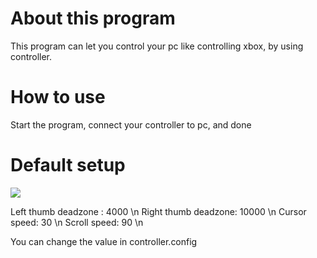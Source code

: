 About this program
==========================
This program can let you control your pc like controlling xbox, by using controller. 

How to use
===========================
Start the program, connect your controller to pc, and done 

Default setup
===========================
<img src="https://github.com/jm7meme/Simple-C-program/blob/main/Control%20pc%20with%20controller/controllerbutton.png?raw=true" />

Left thumb deadzone : 4000 \n
Right thumb deadzone: 10000 \n
Cursor speed: 30 \n
Scroll speed: 90 \n

You can change the value in controller.config
